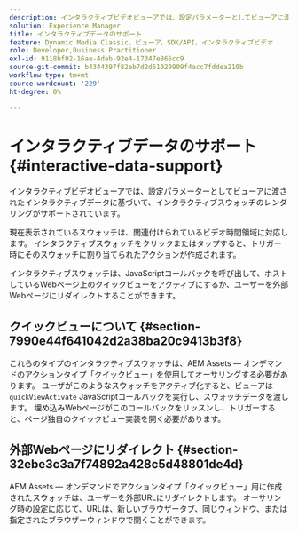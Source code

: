 ```yaml
---
description: インタラクティブビデオビューアでは、設定パラメーターとしてビューアに渡されたインタラクティブデータに基づいて、インタラクティブスウォッチのレンダリングがサポートされています。
solution: Experience Manager
title: インタラクティブデータのサポート
feature: Dynamic Media Classic，ビューア，SDK/API，インタラクティブビデオ
role: Developer,Business Practitioner
exl-id: 9118bf02-16ae-4dab-92e4-17347e866cc9
source-git-commit: b4344397f82eb7d2d61020909f4acc7fddea210b
workflow-type: tm+mt
source-wordcount: '229'
ht-degree: 0%

---
```


# インタラクティブデータのサポート{#interactive-data-support}

インタラクティブビデオビューアでは、設定パラメーターとしてビューアに渡されたインタラクティブデータに基づいて、インタラクティブスウォッチのレンダリングがサポートされています。

現在表示されているスウォッチは、関連付けられているビデオ時間領域に対応します。 インタラクティブスウォッチをクリックまたはタップすると、トリガー時にそのスウォッチに割り当てられたアクションが作成されます。

インタラクティブスウォッチは、JavaScriptコールバックを呼び出して、ホストしているWebページ上のクイックビューをアクティブにするか、ユーザーを外部Webページにリダイレクトすることができます。

## クイックビューについて {#section-7990e44f641042d2a38ba20c9413b3f8}

これらのタイプのインタラクティブスウォッチは、AEM Assets — オンデマンドのアクションタイプ「クイックビュー」を使用してオーサリングする必要があります。 ユーザがこのようなスウォッチをアクティブ化すると、ビューアは`quickViewActivate` JavaScriptコールバックを実行し、スウォッチデータを渡します。 埋め込みWebページがこのコールバックをリッスンし、トリガーすると、ページ独自のクイックビュー実装を開く必要があります。

## 外部Webページにリダイレクト {#section-32ebe3c3a7f74892a428c5d48801de4d}

AEM Assets — オンデマンドでアクションタイプ「クイックビュー」用に作成されたスウォッチは、ユーザーを外部URLにリダイレクトします。 オーサリング時の設定に応じて、URLは、新しいブラウザータブ、同じウィンドウ、または指定されたブラウザーウィンドウで開くことができます。
